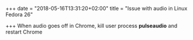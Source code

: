 +++
date = "2018-05-16T13:31:20+02:00"
title = "Issue with audio in Linux Fedora 26"

+++
When audio goes off in Chrome, kill user process **pulseaudio** and restart Chrome